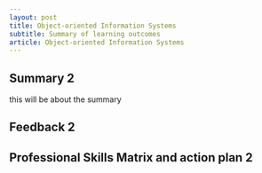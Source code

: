 ```yaml
---
layout: post
title: Object-oriented Information Systems
subtitle: Summary of learning outcomes
article: Object-oriented Information Systems
---
```


<h2>Summary 2</h2>
this will be about the summary

<h2>Feedback 2</h2>

<h2>Professional Skills Matrix and action plan 2</h2>
